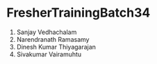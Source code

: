 # FresherTrainingBatch34
1. Sanjay Vedhachalam
2. Narendranath Ramasamy
3. Dinesh Kumar Thiyagarajan
5. Sivakumar Vairamuhtu